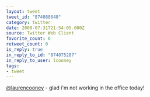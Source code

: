 ```yaml
---
layout: tweet
tweet_id: "874088640"
category: twitter
date: 2008-07-31T21:54:05.000Z
source: Twitter Web Client
favorite_count: 0
retweet_count: 0
is_reply: true
in_reply_to_id: "874075287"
in_reply_to_user: lcooney
tags:
- tweet
---
```


[@laurencooney](https://twitter.com/@laurencooney) - glad i'm not working in the office today!
